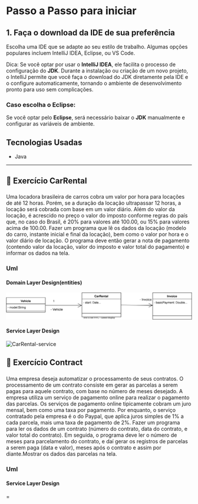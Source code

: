 # Passo a Passo para iniciar
## 1. Faça o download da IDE de sua preferência
Escolha uma IDE que se adapte ao seu estilo de trabalho. Algumas opções populares incluem IntelliJ IDEA, Eclipse, ou VS Code.

Dica:
Se você optar por usar o **IntelliJ IDEA**, ele facilita o processo de configuração do **JDK**. Durante a instalação ou criação de um novo projeto, o IntelliJ
permite que você faça o download do JDK 
diretamente pela IDE e o configure automaticamente, tornando o ambiente de desenvolvimento pronto para uso sem complicações.
### Caso escolha o **Eclipse**:
Se você optar pelo **Eclipse**, será necessário baixar o **JDK** manualmente e configurar as variáveis de ambiente.

## Tecnologias Usadas
- Java
---

## 📘 Exercício CarRental

### 
Uma locadora brasileira de carros cobra um valor por hora para locações de até
12 horas. Porém, se a duração da locação ultrapassar 12 horas, a locação será
cobrada com base em um valor diário. Além do valor da locação, é acrescido no
preço o valor do imposto conforme regras do país que, no caso do Brasil, é 20%
para valores até 100.00, ou 15% para valores acima de 100.00. Fazer um
programa que lê os dados da locação (modelo do carro, instante inicial e final da
locação), bem como o valor por hora e o valor diário de locação. O programa
deve então gerar a nota de pagamento (contendo valor da locação, valor do
imposto e valor total do pagamento) e informar os dados na tela.
### Uml
#### Domain Layer Design(entities) 
<img width="800px" heigth="800px" src="Exerc-CarRental.svg" alt="CarRental-entitie"/>

#### Service Layer Design
<img width="800px" heigth="800px" src="https://github.com/user-attachments/assets/c7d72086-3911-451b-957c-d06e80cfc0e9" alt="CarRental-service"/>

## 📘 Exercício Contract
###
Uma empresa deseja automatizar o processamento de seus contratos. O processamento de
um contrato consiste em gerar as parcelas a serem pagas para aquele contrato, com base no
número de meses desejado.
A empresa utiliza um serviço de pagamento online para realizar o pagamento das parcelas.
Os serviços de pagamento online tipicamente cobram um juro mensal, bem como uma taxa
por pagamento. Por enquanto, o serviço contratado pela empresa é o do Paypal, que aplica
juros simples de 1% a cada parcela, mais uma taxa de pagamento de 2%.
Fazer um programa para ler os dados de um contrato (número do contrato, data do contrato,
e valor total do contrato). Em seguida, o programa deve ler o número de meses para
parcelamento do contrato, e daí gerar os registros de parcelas a serem paga (data e valor),
meses após o contrato e assim por diante.Mostrar os dados das parcelas na tela.

### Uml

#### Service Layer Design
=






